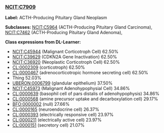 
### [NCIT:C7909](http://purl.obolibrary.org/obo/NCIT_C7909)
**Label:** ACTH-Producing Pituitary Gland Neoplasm

**Subclasses:** [NCIT:C5964](http://purl.obolibrary.org/obo/NCIT_C5964) (ACTH-Producing Pituitary Gland Carcinoma), [NCIT:C7462](http://purl.obolibrary.org/obo/NCIT_C7462) (ACTH-Producing Pituitary Gland Adenoma), 

**Class expressions from DL-Learner:**

- [NCIT:C45944](http://purl.obolibrary.org/obo/NCIT_C45944) (Malignant Corticotroph Cell) 62.50%
- [NCIT:C39629](http://purl.obolibrary.org/obo/NCIT_C39629) (CDKN2A Gene Inactivation) 62.50%
- [NCIT:C36920](http://purl.obolibrary.org/obo/NCIT_C36920) (Neoplastic Corticotroph Cell) 62.50%
- [CL:0002309](http://purl.obolibrary.org/obo/CL_0002309) (corticotroph) 62.50%
- [CL:0000467](http://purl.obolibrary.org/obo/CL_0000467) (adrenocorticotropic hormone secreting cell) 62.50%
- Thing 52.03%
- [UBERON:0006799](http://purl.obolibrary.org/obo/UBERON_0006799) (glandular epithelium) 37.50%
- [NCIT:C45973](http://purl.obolibrary.org/obo/NCIT_C45973) (Malignant Adenohypophysial Cell) 34.86%
- [CL:0000639](http://purl.obolibrary.org/obo/CL_0000639) (basophil cell of pars distalis of adenohypophysis) 34.86%
- [CL:0000568](http://purl.obolibrary.org/obo/CL_0000568) (amine precursor uptake and decarboxylation cell) 29.17%
- [BFO:0000002](http://purl.obolibrary.org/obo/BFO_0000002) (null) 27.66%
- [CL:0000165](http://purl.obolibrary.org/obo/CL_0000165) (neuroendocrine cell) 26.37%
- [CL:0000393](http://purl.obolibrary.org/obo/CL_0000393) (electrically responsive cell) 23.97%
- [CL:0000211](http://purl.obolibrary.org/obo/CL_0000211) (electrically active cell) 23.97%
- [CL:0000151](http://purl.obolibrary.org/obo/CL_0000151) (secretory cell) 21.07%


